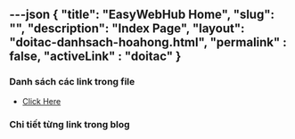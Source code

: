 ---json
{
    "title": "EasyWebHub Home",
    "slug": "",
    "description": "Index Page",
    "layout": "doitac-danhsach-hoahong.html",
    "permalink" : false,
    "activeLink" : "doitac"
}
---

### Danh sách các link trong file
- [Click Here](./blog-list.html)

### Chi tiết từng link trong blog